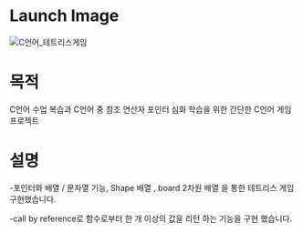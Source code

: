 # Launch Image
![C언어_테트리스게임](https://github.com/HyeonHoo/C_Tetris/assets/69030306/2f668d42-eec5-4252-adb9-9400e3bbb508)

# 목적	
C언어 수업 복습과 C언어 중 참조 연산자 포인터 심화 학습을 위한 간단한 C언어 게임 프로젝트

# 설명	
-포인터와 배열 / 문자열 기능, Shape 배열 , board 2차원 배열 을 통한 테트리스 게임 구현했습니다.
<p>
-call by reference로 함수로부터 한 개 이상의 값을 리턴 하는 기능을 구현 했습니다.
